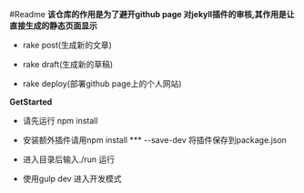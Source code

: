 #Readme
**该仓库的作用是为了避开github page 对jekyll插件的审核,其作用是让直接生成的静态页面显示**

* rake post(生成新的文章)

* rake draft(生成新的草稿)

* rake deploy(部署github page上的个人网站)


**GetStarted**
* 请先运行 npm install

* 安装额外插件请用npm install *** --save-dev 将插件保存到package.json

* 进入目录后输入./run 运行

* 使用gulp dev 进入开发模式
